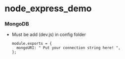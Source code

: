 # node_express_demo

### MongoDB

- Must be add (dev.js) in config folder
  ```
  module.exports = {
    mongoURI: " Put your connection string here! ",
  };
  ```
